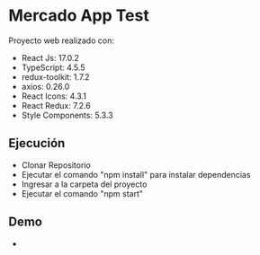 # Mercado App Test

Proyecto web realizado con:

- React Js: 17.0.2
- TypeScript: 4.5.5
- redux-toolkit: 1.7.2
- axios: 0.26.0
- React Icons: 4.3.1
- React Redux: 7.2.6
- Style Components: 5.3.3

## Ejecución

- Clonar Repositorio
- Ejecutar el comando "npm install" para instalar dependencias
- Ingresar a la carpeta del proyecto
- Ejecutar el comando "npm start"

## Demo

-
